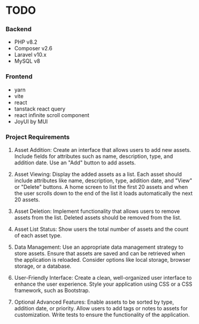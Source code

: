 # TODO

### Backend
- PHP v8.2
- Composer v2.6
- Laravel v10.x
- MySQL v8

### Frontend
- yarn
- vite
- react
- tanstack react query
- react infinite scroll component
- JoyUI by MUI

### Project Requirements
1. Asset Addition:
Create an interface that allows users to add new assets.
Include fields for attributes such as name, description, type, and addition date.
Use an "Add" button to add assets.

2. Asset Viewing:
Display the added assets as a list.
Each asset should include attributes like name, description, type, addition date, and "View" or "Delete" buttons.
A home screen to list the first 20 assets and when the user scrolls down to the end of the list it loads automatically the next 20 assets.

3. Asset Deletion:
Implement functionality that allows users to remove assets from the list.
Deleted assets should be removed from the list.

4. Asset List Status:
Show users the total number of assets and the count of each asset type.

5. Data Management:
Use an appropriate data management strategy to store assets.
Ensure that assets are saved and can be retrieved when the application is reloaded. Consider options like local storage, browser storage, or a database.

6. User-Friendly Interface:
Create a clean, well-organized user interface to enhance the user experience.
Style your application using CSS or a CSS framework, such as Bootstrap.

7. Optional Advanced Features:
Enable assets to be sorted by type, addition date, or priority.
Allow users to add tags or notes to assets for customization.
Write tests to ensure the functionality of the application.